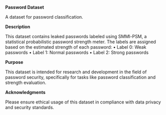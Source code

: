 **Password Dataset**

A dataset for password classification.

**Description**

This dataset contains leaked passwords labeled using SMMl-PSM, a statistical probabilistic password strength meter. The labels are assigned based on the estimated strength of each password:
	•	Label 0: Weak passwords
	•	Label 1: Normal passwords
	•	Label 2: Strong passwords

**Purpose**

This dataset is intended for research and development in the field of password security, specifically for tasks like password classification and strength evaluation.

**Acknowledgments**

Please ensure ethical usage of this dataset in compliance with data privacy and security standards.
